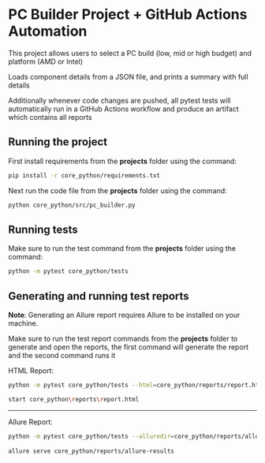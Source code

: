 # PC Builder Project + GitHub Actions Automation



This project allows users to select a PC build (low, mid or high budget) and platform (AMD or Intel)

Loads component details from a JSON file, and prints a summary with full details

Additionally whenever code changes are pushed,
all pytest tests will automatically run in a GitHub Actions
workflow and produce an artifact which contains all reports

## Running the project
First install requirements from the **projects** folder using the command:
```bash
pip install -r core_python/requirements.txt
```

Next run the code file from the **projects** folder using the command:
```bash
python core_python/src/pc_builder.py
```

## Running tests

Make sure to run the test command from the **projects** folder using the command:
```bash
python -m pytest core_python/tests
```

## Generating and running test reports 
**Note**: Generating an Allure report requires Allure to be installed on your machine.

Make sure to run the test report commands from the **projects** folder to generate and open the reports, the first 
command will generate the report and the second command runs it

HTML Report:
```bash 
python -m pytest core_python/tests --html=core_python/reports/report.html --self-contained-html

start core_python\reports\report.html
```
---
Allure Report:
```bash 
python -m pytest core_python/tests --alluredir=core_python/reports/allure-results
 
allure serve core_python/reports/allure-results
```


